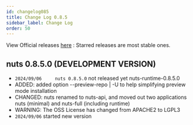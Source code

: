 ```yaml
---
id: changelog085
title: Change Log 0.8.5
sidebar_label: Change Log
order: 50
---
```


View Official releases [here](https://github.com/thevpc/nuts/releases) :
Starred releases are most stable ones.

## nuts 0.8.5.0 (DEVELOPMENT VERSION)
- ```2024/09/06 	nuts 0.8.5.0``` not released yet nuts-runtime-0.8.5.0
- ADDED: added option --preview-repo | -U to help simplifying preview mode installation
- CHANGED: nuts renamed to nuts-api, and moved out two applications nuts (minimal) and nuts-full (including runtime) 
- WARNING: The OSS License has changed from APACHE2 to LGPL3
- ```2024/09/06``` started new version
